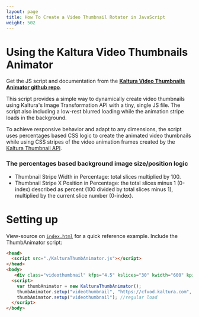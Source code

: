```yaml
---
layout: page
title: How To Create a Video Thumbnail Rotator in JavaScript
weight: 502
---
```


# Using the Kaltura Video Thumbnails Animator

Get the JS script and documentation from the [**Kaltura Video Thumbnails Animator github repo**](https://github.com/kaltura/VideoThumbnailAnimator).

This script provides a simple way to dynamically create video thumbnails using Kaltura's Image Transformation API with a tiny, single JS file. The script also including a low-rest blurred loading while the animation stripe loads in the background.

To achieve responsive behavior and adapt to any dimensions, the script uses percentages based CSS logic to create the animated video thumbnails while using CSS stripes of the video animation frames created by the [Kaltura Thumbnail API](https://developer.kaltura.com/api-docs/Engage_and_Publish/kaltura-thumbnail-api.html/).  

### The percentages based background image size/position logic

* Thumbnail Stripe Width in Percentage: total slices multiplied by 100. 
* Thumbnail Stripe X Position in Percentage: the total slices minus 1 (0-index) described as percent (100 divided by total slices minus 1), multiplied by the current slice number (0-index). 

# Setting up
View-source on [`index.html`](https://kaltura.github.io/VideoThumbnailAnimator/) for a quick reference example.
Include the ThumbAnimator script:
```html
<head>
  <script src="./KalturaThumbAnimator.js"></script>
</head>
<body>
   <div class="videothumbnail" kfps="4.5" kslices="30" kwidth="600" kpid="2421271" kentryid="1_fjqtp7ki" kquality="75" kcrop="2"></div>
  <script>
    var thumbAnimator = new KalturaThumbAnimator();
    thumbAnimator.setup("videothumbnail", "https://cfvod.kaltura.com", 1, true); //use blurred defered loading
    thumbAnimator.setup("videothumbnail"); //regular load
  </script>
</body>
```

